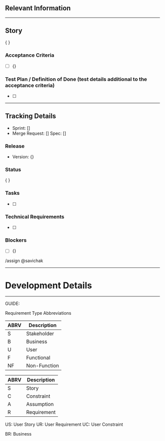 <!--

Project: []
Story: []
Issues:


--
Title: iPendant Help Wiki Process & Template Updates | Determine a process for FANUC Japan input on iPendant
Labels:
  - []

---

Issue Links:
  - {}
 -->


#

## Relevant Information

---

## Story

{ }

### Acceptance Criteria

- [ ] {}
  
### Test Plan / Definition of Done (test details additional to the acceptance criteria)

- [ ]

---

## Tracking Details

- Sprint: []
- Merge Request: []
  Spec: []

### Release

- Version: {}

### Status

{ }

### Tasks

- [ ]

### Technical Requirements

- [ ]

### Blockers

- [ ] {}

<!-- Tracking -->
/assign @savichak

---

# Development Details

-----------------------------------------


GUIDE:

Requirement Type Abbreviations


| ABRV  | Description         |
| ----- | ------------------- |
| S     | Stakeholder         |
| B     | Business            |
| U     | User                |
| F     | Functional          |
| NF    | Non-Function        |


| ABRV  | Description         |
| ----- | ------------------- |
| S     | Story               |
| C     | Constraint          |
| A     | Assumption          |
| R     | Requirement         |

US: User Story
UR: User Requirement
UC: User Constraint

BR: Business